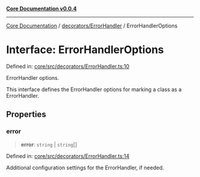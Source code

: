 [**Core Documentation v0.0.4**](../../../README.md)

***

[Core Documentation](../../../modules.md) / [decorators/ErrorHandler](../README.md) / ErrorHandlerOptions

# Interface: ErrorHandlerOptions

Defined in: [core/src/decorators/ErrorHandler.ts:10](https://github.com/stonemjs/core/blob/e4675fc5d1a8e120fdb4d54e226a2496fdda3681/src/decorators/ErrorHandler.ts#L10)

ErrorHandler options.

This interface defines the ErrorHandler options for marking a class as a ErrorHandler.

## Properties

### error

> **error**: `string` \| `string`[]

Defined in: [core/src/decorators/ErrorHandler.ts:14](https://github.com/stonemjs/core/blob/e4675fc5d1a8e120fdb4d54e226a2496fdda3681/src/decorators/ErrorHandler.ts#L14)

Additional configuration settings for the ErrorHandler, if needed.
